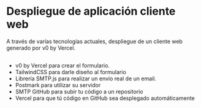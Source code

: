 
# Despliegue de aplicación cliente web

A través de varías tecnologías actuales, despliegue de un cliente web generado por v0 by Vercel.
##

 - v0 by Vercel para crear el formulario.
 - TailwindCSS para darle diseño al formulario 
  - Librería SMTP.js para realizar un envío real de un email. 
  - Postmark para utilizar su servidor
  - SMTP GitHub para subir tu código a un repositorio 
  - Vercel para que tú código en GitHub sea desplegado automáticamente
